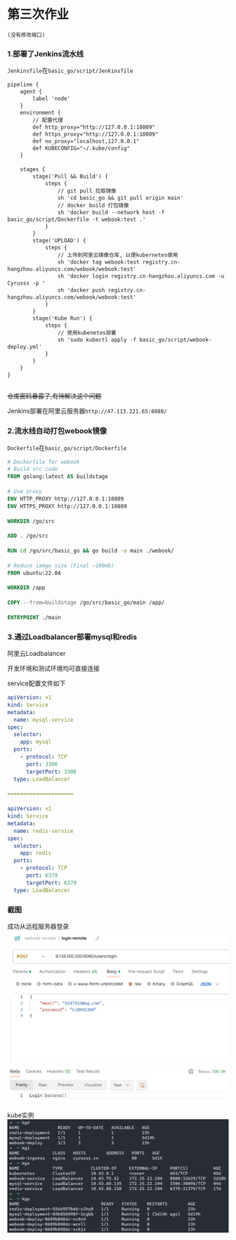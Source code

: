 # 第三次作业
`(没有修改端口)`


### 1.部署了Jenkins流水线

`Jenkinsfile`在`basic_go/script/Jenkinsfile`

```Jenkinsfile
pipeline {
    agent {
        label 'node'
    }
    environment {
        // 配置代理
        def http_proxy="http://127.0.0.1:10809"
        def https_proxy="http://127.0.0.1:10809"
        def no_proxy="localhost,127.0.0.1"
        def KUBECONFIG="~/.kube/config"
    }

    stages {
        stage('Pull && Build') {
            steps {
                // git pull 拉取镜像
                sh 'cd basic_go && git pull origin main'
                // docker build 打包镜像
                sh 'docker build --network host -f basic_go/script/Dockerfile -t webook:test .'
            }
        }
        stage('UPLOAD') {
            steps {
                // 上传到阿里云镜像仓库, 以便kubernetes使用
                sh 'docker tag webook:test registry.cn-hangzhou.aliyuncs.com/webook/webook:test'
                sh 'docker login registry.cn-hangzhou.aliyuncs.com -u Cyrusss -p '
                sh 'docker push registry.cn-hangzhou.aliyuncs.com/webook/webook:test'
            }
        }
        stage('Kube Run') {
            steps {
                // 使用kubenetes部署
                sh 'sudo kubectl apply -f basic_go/script/webook-deploy.yml'
            }
        }
    }
}


```

~~仓库密码暴露了,有待解决这个问题~~

Jenkins部署在阿里云服务器`http://47.113.221.65:8080/`


### 2.流水线自动打包webook镜像

`Dockerfile`在`basic_go/script/Dockerfile`

```dockerfile
# Dockerfile for webook
# Build src code
FROM golang:latest AS buildstage

# Use proxy
ENV HTTP_PROXY http://127.0.0.1:10809
ENV HTTPS_PROXY http://127.0.0.1:10809

WORKDIR /go/src

ADD . /go/src

RUN cd /go/src/basic_go && go build -o main ./webook/

# Reduce iamge size (Final ~100mb)
FROM ubuntu:22.04

WORKDIR /app

COPY --from=buildstage /go/src/basic_go/main /app/

ENTRYPOINT ./main
```


### 3.通过Loadbalancer部署mysql和redis

阿里云Loadbalancer

开发环境和测试环境均可直接连接

service配置文件如下

```yaml
apiVersion: v1
kind: Service
metadata:
  name: mysql-service
spec:
  selector:
    app: mysql
  ports:
    - protocol: TCP
      port: 3306
      targetPort: 3306
  type: LoadBalancer

=====================

apiVersion: v1
kind: Service
metadata:
  name: redis-service
spec:
  selector:
    app: redis
  ports:
    - protocol: TCP
      port: 6379
      targetPort: 6379
  type: LoadBalancer
```


### 截图

成功从远程服务器登录
![成功登录](loginsucess.png)

kube实例
![kgd.png](kgd.png)